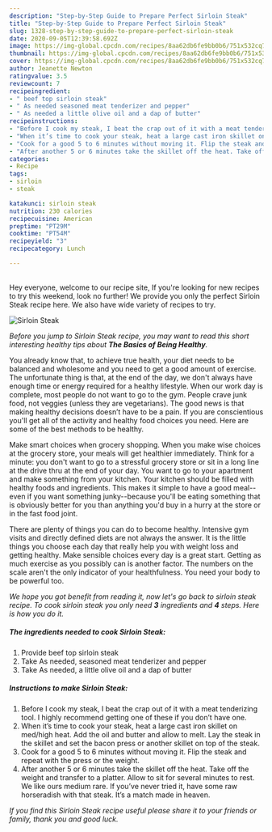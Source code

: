 ```yaml
---
description: "Step-by-Step Guide to Prepare Perfect Sirloin Steak"
title: "Step-by-Step Guide to Prepare Perfect Sirloin Steak"
slug: 1328-step-by-step-guide-to-prepare-perfect-sirloin-steak
date: 2020-09-05T12:39:58.692Z
image: https://img-global.cpcdn.com/recipes/8aa62db6fe9bb0b6/751x532cq70/sirloin-steak-recipe-main-photo.jpg
thumbnail: https://img-global.cpcdn.com/recipes/8aa62db6fe9bb0b6/751x532cq70/sirloin-steak-recipe-main-photo.jpg
cover: https://img-global.cpcdn.com/recipes/8aa62db6fe9bb0b6/751x532cq70/sirloin-steak-recipe-main-photo.jpg
author: Jeanette Newton
ratingvalue: 3.5
reviewcount: 7
recipeingredient:
- " beef top sirloin steak"
- " As needed seasoned meat tenderizer and pepper"
- " As needed a little olive oil and a dap of butter"
recipeinstructions:
- "Before I cook my steak, I beat the crap out of it with a meat tenderizing tool. I highly recommend getting one of these if you don’t have one."
- "When it’s time to cook your steak, heat a large cast iron skillet on med/high heat. Add the oil and butter and allow to melt. Lay the steak in the skillet and set the bacon press or another skillet on top of the steak."
- "Cook for a good 5 to 6 minutes without moving it. Flip the steak and repeat with the press or the weight."
- "After another 5 or 6 minutes take the skillet off the heat. Take off the weight and transfer to a platter. Allow to sit for several minutes to rest. We like ours medium rare. If you’ve never tried it, have some raw horseradish with that steak. It’s a match made in heaven."
categories:
- Recipe
tags:
- sirloin
- steak

katakunci: sirloin steak 
nutrition: 230 calories
recipecuisine: American
preptime: "PT29M"
cooktime: "PT54M"
recipeyield: "3"
recipecategory: Lunch

---
```

<br>
Hey everyone, welcome to our recipe site, If you're looking for new recipes to try this weekend, look no further! We provide you only the perfect Sirloin Steak recipe here. We also have wide variety of recipes to try.
<br>


![Sirloin Steak](https://img-global.cpcdn.com/recipes/8aa62db6fe9bb0b6/751x532cq70/sirloin-steak-recipe-main-photo.jpg)

<i>Before you jump to Sirloin Steak recipe, you may want to read this short interesting healthy tips about <strong>The Basics of Being Healthy</strong>.</i>

You already know that, to achieve true health, your diet needs to be balanced and wholesome and you need to get a good amount of exercise. The unfortunate thing is that, at the end of the day, we don't always have enough time or energy required for a healthy lifestyle. When our work day is complete, most people do not want to go to the gym. People crave junk food, not veggies (unless they are vegetarians). The good news is that making healthy decisions doesn’t have to be a pain. If you are conscientious you'll get all of the activity and healthy food choices you need. Here are some of the best methods to be healthy.

Make smart choices when grocery shopping. When you make wise choices at the grocery store, your meals will get healthier immediately. Think for a minute: you don't want to go to a stressful grocery store or sit in a long line at the drive thru at the end of your day. You want to go to your apartment and make something from your kitchen. Your kitchen should be filled with healthy foods and ingredients. This makes it simple to have a good meal--even if you want something junky--because you'll be eating something that is obviously better for you than anything you'd buy in a hurry at the store or in the fast food joint.

There are plenty of things you can do to become healthy. Intensive gym visits and directly defined diets are not always the answer. It is the little things you choose each day that really help you with weight loss and getting healthy. Make sensible choices every day is a great start. Getting as much exercise as you possibly can is another factor. The numbers on the scale aren't the only indicator of your healthfulness. You need your body to be powerful too. 


<i>We hope you got benefit from reading it, now let's go back to sirloin steak recipe. To cook sirloin steak you only need <strong>3</strong> ingredients and <strong>4</strong> steps. Here is how you do it.
</i>

##### The ingredients needed to cook Sirloin Steak:

1. Provide  beef top sirloin steak
1. Take  As needed, seasoned meat tenderizer and pepper
1. Take  As needed, a little olive oil and a dap of butter


##### Instructions to make Sirloin Steak:

1. Before I cook my steak, I beat the crap out of it with a meat tenderizing tool. I highly recommend getting one of these if you don’t have one.
1. When it’s time to cook your steak, heat a large cast iron skillet on med/high heat. Add the oil and butter and allow to melt. Lay the steak in the skillet and set the bacon press or another skillet on top of the steak.
1. Cook for a good 5 to 6 minutes without moving it. Flip the steak and repeat with the press or the weight.
1. After another 5 or 6 minutes take the skillet off the heat. Take off the weight and transfer to a platter. Allow to sit for several minutes to rest. We like ours medium rare. If you’ve never tried it, have some raw horseradish with that steak. It’s a match made in heaven.


<i>If you find this Sirloin Steak recipe useful please share it to your friends or family, thank you and good luck.</i>
